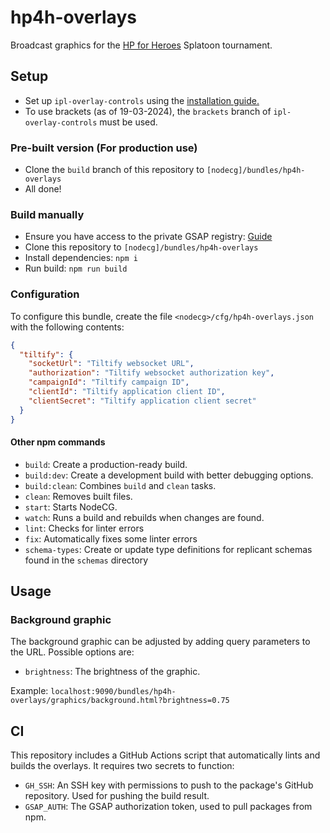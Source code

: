 # hp4h-overlays

Broadcast graphics for the [HP for Heroes](https://www.start.gg/tournament/hp-for-heroes/details) Splatoon tournament.

## Setup

- Set up `ipl-overlay-controls` using the [installation guide.](https://ipl-overlay-controls.readthedocs.io/en/latest/users-guide/#installation)
- To use brackets (as of 19-03-2024), the `brackets` branch of `ipl-overlay-controls` must be used.

### Pre-built version (For production use)

- Clone the `build` branch of this repository to `[nodecg]/bundles/hp4h-overlays`
- All done!

### Build manually

- Ensure you have access to the private GSAP registry: [Guide](https://greensock.com/docs/v3/Installation#private)
- Clone this repository to `[nodecg]/bundles/hp4h-overlays`
- Install dependencies: `npm i`
- Run build: `npm run build`

### Configuration

To configure this bundle, create the file `<nodecg>/cfg/hp4h-overlays.json` with the following contents:

```json
{
  "tiltify": {
    "socketUrl": "Tiltify websocket URL",
    "authorization": "Tiltify websocket authorization key",
    "campaignId": "Tiltify campaign ID",
    "clientId": "Tiltify application client ID",
    "clientSecret": "Tiltify application client secret"
  }
}
```

#### Other npm commands

- `build`: Create a production-ready build.
- `build:dev`: Create a development build with better debugging options.
- `build:clean`: Combines `build` and `clean` tasks.
- `clean`: Removes built files.
- `start`: Starts NodeCG.
- `watch`: Runs a build and rebuilds when changes are found.
- `lint`: Checks for linter errors
- `fix`: Automatically fixes some linter errors
- `schema-types`: Create or update type definitions for replicant schemas found in the `schemas` directory

## Usage

### Background graphic

The background graphic can be adjusted by adding query parameters to the URL. Possible options are:
- `brightness`: The brightness of the graphic.

Example: `localhost:9090/bundles/hp4h-overlays/graphics/background.html?brightness=0.75`

## CI

This repository includes a GitHub Actions script that automatically lints and builds the overlays.
It requires two secrets to function:

- `GH_SSH`: An SSH key with permissions to push to the package's GitHub repository. Used for pushing the build result.
- `GSAP_AUTH`: The GSAP authorization token, used to pull packages from npm.
